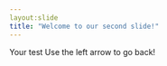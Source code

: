 ```yaml
---
layout:slide 
title: "Welcome to our second slide!"
---
```

Your test 
Use the left arrow to go back!
